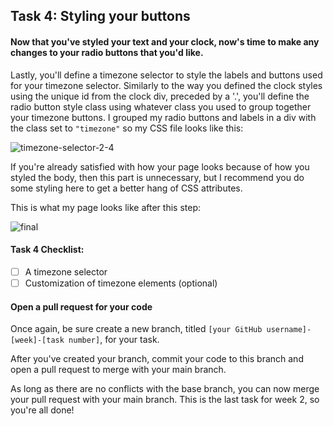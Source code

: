 ## Task 4: Styling your buttons 

#### Now that you've styled your text and your clock, now's time to make any changes to your radio buttons that you'd like.

Lastly, you'll define a timezone selector to style the labels and buttons used for your timezone selector.  Similarly to the way you defined the clock styles using the unique id from the clock div, preceded by a '.', you'll define the radio button style class using whatever class you used to group together your timezone buttons. I grouped my radio buttons and labels in a div with the class set to `"timezone"` so my CSS file looks like this:

![timezone-selector-2-4](https://user-images.githubusercontent.com/32557138/106408404-5eee6900-640c-11eb-9960-6c4581bf1cf0.png)

If you're already satisfied with how your page looks because of how you styled the body, then this part is unnecessary, but I recommend you do some styling here to get a better hang of CSS attributes.

This is what my page looks like after this step:

![final](https://user-images.githubusercontent.com/32557138/106703361-18d60880-65b8-11eb-8b0f-6466d964e235.png)

#### Task 4 Checklist:
- [ ] A timezone selector
- [ ] Customization of timezone elements (optional)

#### Open a pull request for your code

Once again, be sure create a new branch, titled `[your GitHub username]-[week]-[task number]`, for your task.  

After you've created your branch, commit your code to this branch and open a pull request to merge with your main branch.  

As long as there are no conflicts with the base branch, you can now merge your pull request with your main branch. This is the last task for week 2, so you're all done! 
